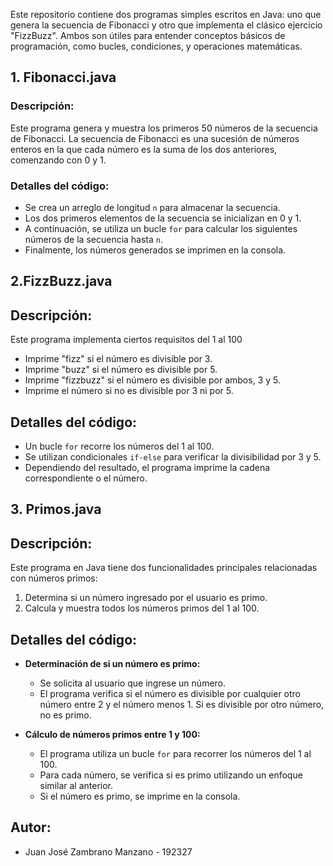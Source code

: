 Este repositorio contiene dos programas simples escritos en Java: uno que genera la secuencia de Fibonacci y otro que implementa el clásico ejercicio "FizzBuzz". Ambos son útiles para entender conceptos básicos de programación, como bucles, condiciones, y operaciones matemáticas.

## 1. Fibonacci.java

### Descripción:
Este programa genera y muestra los primeros 50 números de la secuencia de Fibonacci. La secuencia de Fibonacci es una sucesión de números enteros en la que cada número es la suma de los dos anteriores, comenzando con 0 y 1.

### Detalles del código:
- Se crea un arreglo de longitud `n` para almacenar la secuencia.
- Los dos primeros elementos de la secuencia se inicializan en 0 y 1.
- A continuación, se utiliza un bucle `for` para calcular los siguientes números de la secuencia hasta `n`.
- Finalmente, los números generados se imprimen en la consola.
## 2.FizzBuzz.java

## Descripción:
Este programa implementa ciertos requisitos del 1 al 100
- Imprime "fizz" si el número es divisible por 3.
- Imprime "buzz" si el número es divisible por 5.
- Imprime "fizzbuzz" si el número es divisible por ambos, 3 y 5.
- Imprime el número si no es divisible por 3 ni por 5.

## Detalles del código:
- Un bucle `for` recorre los números del 1 al 100.
- Se utilizan condicionales `if-else` para verificar la divisibilidad por 3 y 5.
- Dependiendo del resultado, el programa imprime la cadena correspondiente o el número.
## 3. Primos.java

## Descripción:
Este programa en Java tiene dos funcionalidades principales relacionadas con números primos:
1. Determina si un número ingresado por el usuario es primo.
2. Calcula y muestra todos los números primos del 1 al 100.
## Detalles del código:

- **Determinación de si un número es primo:**
  - Se solicita al usuario que ingrese un número.
  - El programa verifica si el número es divisible por cualquier otro número entre 2 y el número menos 1. Si es divisible por otro número, no es primo.
  
- **Cálculo de números primos entre 1 y 100:**
  - El programa utiliza un bucle `for` para recorrer los números del 1 al 100.
  - Para cada número, se verifica si es primo utilizando un enfoque similar al anterior.
  - Si el número es primo, se imprime en la consola.
## Autor:
  - Juan José Zambrano Manzano - 192327


